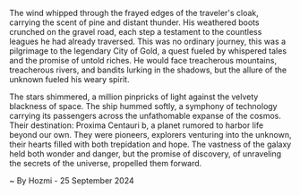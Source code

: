 
The wind whipped through the frayed edges of the traveler's cloak, carrying the scent of pine and distant thunder. His weathered boots crunched on the gravel road, each step a testament to the countless leagues he had already traversed. This was no ordinary journey, this was a pilgrimage to the legendary City of Gold, a quest fueled by whispered tales and the promise of untold riches. He would face treacherous mountains, treacherous rivers, and bandits lurking in the shadows, but the allure of the unknown fueled his weary spirit.

The stars shimmered, a million pinpricks of light against the velvety blackness of space. The ship hummed softly, a symphony of technology carrying its passengers across the unfathomable expanse of the cosmos.  Their destination: Proxima Centauri b, a planet rumored to harbor life beyond our own. They were pioneers, explorers venturing into the unknown, their hearts filled with both trepidation and hope. The vastness of the galaxy held both wonder and danger, but the promise of discovery, of unraveling the secrets of the universe, propelled them forward. 

~ By Hozmi - 25 September 2024
